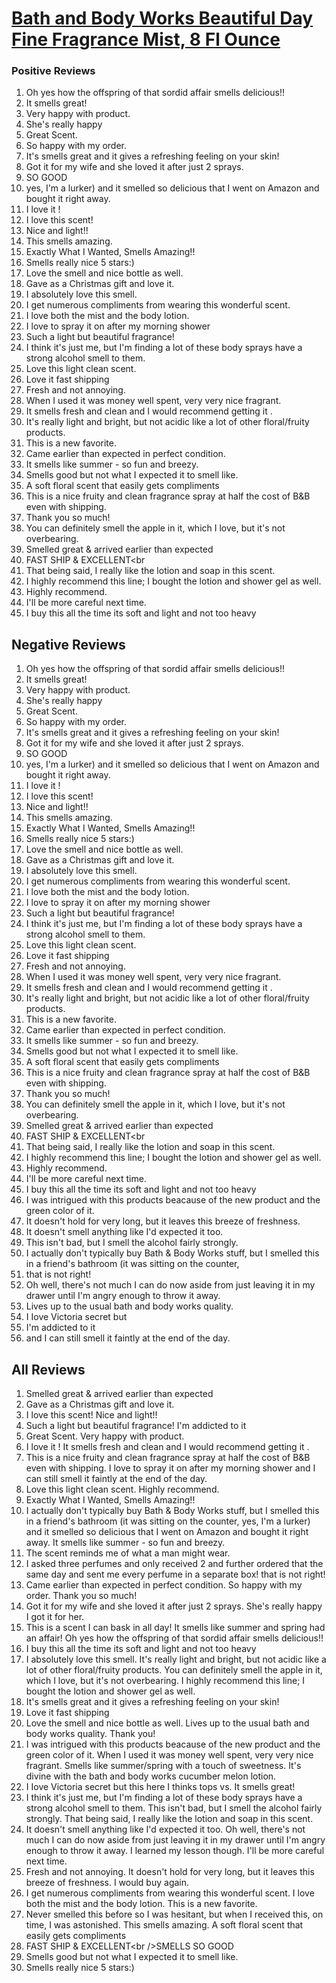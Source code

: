 # [Bath and Body Works Beautiful Day Fine Fragrance Mist, 8 Fl Ounce](https://products.checkmycream.com/products/Bath-and-Body-Works-Beautiful-Day-Fine-Fragrance-Mist-8-Fl-Ounce.html)

### Positive Reviews

<ol>
      <li>Oh yes how the offspring of that sordid affair smells delicious!!</li>
      <li>It smells great!</li>
      <li>Very happy with product.</li>
      <li>She&#x27;s really happy</li>
      <li>Great Scent.</li>
      <li>So happy with my order.</li>
      <li>It&#x27;s smells great and it gives a refreshing feeling on your skin!</li>
      <li>Got it for my wife and she loved it after just 2 sprays.</li>
      <li>SO GOOD</li>
      <li>yes, I&#x27;m a lurker) and it smelled so delicious that I went on Amazon and bought it right away.</li>
      <li>I love it !</li>
      <li>I love this scent!</li>
      <li>Nice and light!!</li>
      <li>This smells amazing.</li>
      <li>Exactly What I Wanted, Smells Amazing!!</li>
      <li>Smells really nice 5 stars:)</li>
      <li>Love the smell and nice bottle as well.</li>
      <li>Gave as a Christmas gift and love it.</li>
      <li>I absolutely love this smell.</li>
      <li>I get numerous compliments from wearing this wonderful scent.</li>
      <li>I love both the mist and the body lotion.</li>
      <li>I love to spray it on after my morning shower</li>
      <li>Such a light but beautiful fragrance!</li>
      <li>I think it&#x27;s just me, but I&#x27;m finding a lot of these body sprays have a strong alcohol smell to them.</li>
      <li>Love this light clean scent.</li>
      <li>Love it fast shipping</li>
      <li>Fresh and not annoying.</li>
      <li>When I used it was money well spent, very very nice fragrant.</li>
      <li>It smells fresh and clean and I would recommend getting it .</li>
      <li>It&#x27;s really light and bright, but not acidic like a lot of other floral/fruity products.</li>
      <li>This is a new favorite.</li>
      <li>Came earlier than expected in perfect condition.</li>
      <li>It smells like summer - so fun and breezy.</li>
      <li>Smells good but not what I expected it to smell like.</li>
      <li>A soft floral scent that easily gets compliments</li>
      <li>This is a nice fruity and clean fragrance spray at half the cost of B&amp;B even with shipping.  </li>
      <li>Thank you so much!</li>
      <li>You can definitely smell the apple in it, which I love, but it&#x27;s not overbearing.</li>
      <li>Smelled great &amp; arrived earlier than expected</li>
      <li>FAST SHIP &amp; EXCELLENT&lt;br</li>
      <li>That being said, I really like the lotion and soap in this scent.</li>
      <li>I highly recommend this line; I bought the lotion and shower gel as well.</li>
      <li>Highly recommend.</li>
      <li>I&#x27;ll be more careful next time.</li>
      <li>I buy this all the time its soft and light and not too heavy</li>
</ol>


<h2>Negative Reviews</h2>
<ol>
<li> Oh yes how the offspring of that sordid affair smells delicious!!</li>
<li> It smells great!</li>
<li> Very happy with product.</li>
<li> She&#x27;s really happy</li>
<li> Great Scent.</li>
<li> So happy with my order.</li>
<li> It&#x27;s smells great and it gives a refreshing feeling on your skin!</li>
<li> Got it for my wife and she loved it after just 2 sprays.</li>
<li> SO GOOD</li>
<li> yes, I&#x27;m a lurker) and it smelled so delicious that I went on Amazon and bought it right away.</li>
<li> I love it !</li>
<li> I love this scent!</li>
<li> Nice and light!!</li>
<li> This smells amazing.</li>
<li> Exactly What I Wanted, Smells Amazing!!</li>
<li> Smells really nice 5 stars:)</li>
<li> Love the smell and nice bottle as well.</li>
<li> Gave as a Christmas gift and love it.</li>
<li> I absolutely love this smell.</li>
<li> I get numerous compliments from wearing this wonderful scent.</li>
<li> I love both the mist and the body lotion.</li>
<li> I love to spray it on after my morning shower</li>
<li> Such a light but beautiful fragrance!</li>
<li> I think it&#x27;s just me, but I&#x27;m finding a lot of these body sprays have a strong alcohol smell to them.</li>
<li> Love this light clean scent.</li>
<li> Love it fast shipping</li>
<li> Fresh and not annoying.</li>
<li> When I used it was money well spent, very very nice fragrant.</li>
<li> It smells fresh and clean and I would recommend getting it .</li>
<li> It&#x27;s really light and bright, but not acidic like a lot of other floral/fruity products.</li>
<li> This is a new favorite.</li>
<li> Came earlier than expected in perfect condition.</li>
<li> It smells like summer - so fun and breezy.</li>
<li> Smells good but not what I expected it to smell like.</li>
<li> A soft floral scent that easily gets compliments</li>
<li> This is a nice fruity and clean fragrance spray at half the cost of B&amp;B even with shipping.  </li>
<li> Thank you so much!</li>
<li> You can definitely smell the apple in it, which I love, but it&#x27;s not overbearing.</li>
<li> Smelled great &amp; arrived earlier than expected</li>
<li> FAST SHIP &amp; EXCELLENT&lt;br</li>
<li> That being said, I really like the lotion and soap in this scent.</li>
<li> I highly recommend this line; I bought the lotion and shower gel as well.</li>
<li> Highly recommend.</li>
<li> I&#x27;ll be more careful next time.</li>
<li> I buy this all the time its soft and light and not too heavy</li>
<li> I was intrigued with this products beacause of the new product and the green color of it.</li>
<li> It doesn&#x27;t hold for very long, but it leaves this breeze of freshness.</li>
<li> It doesn&#x27;t smell anything like I&#x27;d expected it too.</li>
<li> This isn&#x27;t bad, but I smell the alcohol fairly strongly.</li>
<li> I actually don&#x27;t typically buy Bath &amp; Body Works stuff, but I smelled this in a friend&#x27;s bathroom (it was sitting on the counter,</li>
<li> that is not right!</li>
<li> Oh well, there&#x27;s not much I can do now aside from just leaving it in my drawer until I&#x27;m angry enough to throw it away.</li>
<li> Lives up to the usual bath and body works quality.</li>
<li> I Iove Victoria secret but</li>
<li> I&#x27;m addicted to it</li>
<li> and I can still smell it faintly at the end of the day.</li>
</ol>

<h2>All Reviews</h2>

<ol>
    <li> Smelled great &amp; arrived earlier than expected</li>
    <li> Gave as a Christmas gift and love it.</li>
    <li> I love this scent! Nice and light!!</li>
    <li> Such a light but beautiful fragrance! I&#x27;m addicted to it</li>
    <li> Great Scent. Very happy with product.</li>
    <li> I love it ! It smells fresh and clean and I would recommend getting it .</li>
    <li> This is a nice fruity and clean fragrance spray at half the cost of B&amp;B even with shipping.  I love to spray it on after my morning shower and I can still smell it faintly at the end of the day.</li>
    <li> Love this light clean scent. Highly recommend.</li>
    <li> Exactly What I Wanted, Smells Amazing!!</li>
    <li> I actually don&#x27;t typically buy Bath &amp; Body Works stuff, but I smelled this in a friend&#x27;s bathroom (it was sitting on the counter, yes, I&#x27;m a lurker) and it smelled so delicious that I went on Amazon and bought it right away. It smells like summer - so fun and breezy.</li>
    <li> The scent reminds me of what a man might wear.</li>
    <li> I asked three perfumes and only received 2 and further ordered that the same day and sent me every perfume in a separate box! that is not right!</li>
    <li> Came earlier than expected in perfect condition. So happy with my order. Thank you so much!</li>
    <li> Got it for my wife and she loved it after just 2 sprays. She&#x27;s really happy I got it for her.</li>
    <li> This is a scent I can bask in all day! It smells like summer and spring had an affair! Oh yes how the offspring of that sordid affair smells delicious!!</li>
    <li> I buy this all the time its soft and light and not too heavy</li>
    <li> I absolutely love this smell. It&#x27;s really light and bright, but not acidic like a lot of other floral/fruity products. You can definitely smell the apple in it, which I love, but it&#x27;s not overbearing. I highly recommend this line; I bought the lotion and shower gel as well.</li>
    <li> It&#x27;s smells great and it gives a refreshing feeling on your skin!</li>
    <li> Love it fast shipping</li>
    <li> Love the smell and nice bottle as well. Lives up to the usual bath and body works quality. Thank you!</li>
    <li> I was intrigued with this products beacause of the new product and the green color of it. When I used it was money well spent, very very nice fragrant. Smells like summer/spring with a touch of sweetness. It&#x27;s divine with the bath and body works cucumber melon lotion.</li>
    <li> I Iove Victoria secret but this here I thinks tops vs. It smells great!</li>
    <li> I think it&#x27;s just me, but I&#x27;m finding a lot of these body sprays have a strong alcohol smell to them. This isn&#x27;t bad, but I smell the alcohol fairly strongly. That being said, I really like the lotion and soap in this scent.</li>
    <li> It doesn&#x27;t smell anything like I&#x27;d expected it too. Oh well, there&#x27;s not much I can do now aside from just leaving it in my drawer until I&#x27;m angry enough to throw it away. I learned my lesson though. I&#x27;ll be more careful next time.</li>
    <li> Fresh and not annoying. It doesn&#x27;t hold for very long, but it leaves this breeze of freshness. I would buy again.</li>
    <li> I get numerous compliments from wearing this wonderful scent. I love both the mist and the body lotion. This is a new favorite.</li>
    <li> Never smelled this before so I was hesitant, but when I received this, on time, I was astonished. This smells amazing. A soft floral scent that easily gets compliments</li>
    <li> FAST SHIP &amp; EXCELLENT&lt;br /&gt;SMELLS SO GOOD</li>
    <li> Smells good but not what I expected it to smell like.</li>
    <li> Smells really nice 5 stars:)</li>
</ol>




